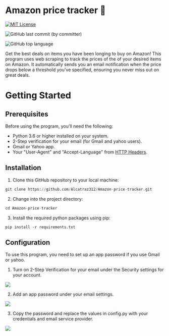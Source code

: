 # Amazon price tracker 💸

[![MIT License](https://img.shields.io/badge/License-MIT-green.svg)](https://choosealicense.com/licenses/mit/)

![GitHub last commit (by committer)](https://img.shields.io/github/last-commit/Alcatraz312/Amazon-price-tracker)

![GitHub top language](https://img.shields.io/github/languages/top/Alcatraz312/Musical-time-machine)


Get the best deals on items you have been longing to buy on Amazon! This program uses web scraping to track the prices of the of your desired items on Amazon.  It automatically sends you an email notification when the price drops below a threshold you've specified, ensuring you never miss out on great deals.

# Getting Started
 
## Prerequisites
Before using the program, you'll need the following: 
* Python 3.6 or higher installed on your system.
* 2-Step verification for your email (for Gmail and yahoo users).
* Gmail or Yahoo app.
* Your "User-Agent" and "Accept-Language" from [HTTP Headers](http://myhttpheader.com/).

## Installation
1. Clone this GitHub repository to your local machine:
```python
git clone https://github.com/Alcatraz312/Amazon-price-tracker.git
```
2. Change into the project directory:
```python
cd Amazon-price-tracker
```
3. Install the required python packages using pip:
```
pip install -r requirements.txt
```
## Configuration

To use this program, you need to set up an app password if you use Gmail or yahoo. 

1. Turn on 2-Step Verification for your email under the Security settings for your account.

![](https://img-c.udemycdn.com/redactor/raw/article_lecture/2022-11-30_12-32-24-679ba2d45bb7ff0048a045ebeea58c1c.png)

2. Add an app password under your email settings.

![](https://img-c.udemycdn.com/redactor/raw/article_lecture/2022-11-30_12-32-24-4b4467d49c39915c0b9de65e0d43af98.png)

3. Copy the password and replace the values in config.py with your credentials and email service provider.

<img src = "C:\Users\ratho\OneDrive\Pictures\Screenshots\Screenshot 2024-01-23 122213.png"/>

